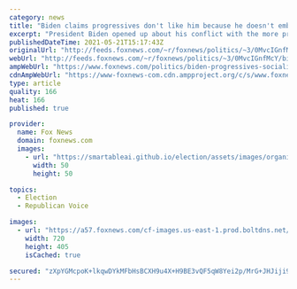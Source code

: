```yaml
---
category: news
title: "Biden claims progressives don't like him because he doesn't embrace 'a socialist agenda'"
excerpt: "President Biden opened up about his conflict with the more progressive side of the Democratic Party, arguing in a recent interview that he encounters criticism for not embracing a socialist agenda."
publishedDateTime: 2021-05-21T15:17:43Z
originalUrl: "http://feeds.foxnews.com/~r/foxnews/politics/~3/0MvcIGnfMcY/biden-progressives-socialist-agenda"
webUrl: "http://feeds.foxnews.com/~r/foxnews/politics/~3/0MvcIGnfMcY/biden-progressives-socialist-agenda"
ampWebUrl: "https://www.foxnews.com/politics/biden-progressives-socialist-agenda.amp"
cdnAmpWebUrl: "https://www-foxnews-com.cdn.ampproject.org/c/s/www.foxnews.com/politics/biden-progressives-socialist-agenda.amp"
type: article
quality: 166
heat: 166
published: true

provider:
  name: Fox News
  domain: foxnews.com
  images:
    - url: "https://smartableai.github.io/election/assets/images/organizations/foxnews.com-50x50.jpg"
      width: 50
      height: 50

topics:
  - Election
  - Republican Voice

images:
  - url: "https://a57.foxnews.com/cf-images.us-east-1.prod.boltdns.net/v1/static/694940094001/618f5785-2270-40bc-abf4-5aaf713d2c2a/71d14e4e-5cad-445f-8928-823183c1bf9d/1280x720/match/720/405/image.jpg?ve=1&tl=1"
    width: 720
    height: 405
    isCached: true

secured: "zXpYGMcpoK+lkqwDYkMFbHsBCXH9u4X+H9BE3vQF5qW8Yei2p/MrG+JHJiji9fg50kvmfHKDquEV1/7AP91IWDL6YzQQO5jU16BzG3WmSCe3KjO4Htx/zH0itR8/L9RX59U4Gs45GuFCfDEl5SbU2fdzU/T+FtCyzc5ysVGb21O/IL0fOlNDM/+8D1b52YlwKlKlnqp+NPZ0N+wr4kEmDfhbqPg/Xo5Td5tjjf3jS+Ltp54EvkjnIpLKexP3mRY2wO0XH3hCBmGaKTF9FqDebema1CML+oh0zI6I4c5SQP5jHM1iG/45BJ9hmCjuHVYQ47GNp8pKVgglzSTk/l4uIuhd3mrX2Yy/TMMVIiJ42pw=;LGs6VfKtewdrPjdJmIMvpw=="
---
```



